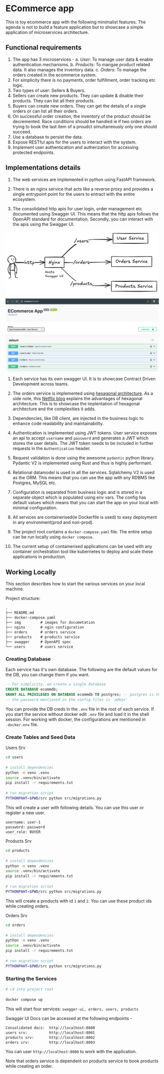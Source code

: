 # ECommerce app

This is toy ecommerce app with the following minimalist features. The agenda is 
not to build a feature application but to showcase a simple application of
microservices architecture.

## Functional requirements

1. The app has 3 microservices - 
    a. _User_: To manage user data & enable authentication mechanisms.
    b. _Products_: To mangae product related data. It also manages the inventory data.
    c. _Orders_: To manage the orders created in the ecommerce system.
1. For simplicity there is no payments, order fulfillment, order tracking etc logic.
1. Two types of user: Sellers & Buyers. 
1. Sellers can create new products. They can update & disable their products. 
    They can list all their products.
1. Buyers can create new orders. They can get the details of a single orders or 
    can list all their orders.
1. On successful order creation, the inventory of the product should be decremented.
    Race conditions should be handled ie if two orders are trying to book the last
    item of a proudct simultaneously only one should succeed.
1. Use a database to persist the data.
1. Expose RESTful apis for the users to interact with the system.
1. Implement user authentication and autherization for accessing protected endpoints.

## Implementations details

1. The web services are implemented in python using FastAPI framework.

1. There is an nginx service that acts like a reverse proxy and provides a 
    single entrypoint point for the users to entract with the entire ecosystem.

1. The consolidated http apis for user login, order management etc documented 
    using Swagger UI. This means that the http apis follows the OpenAPI standard
    for documentation. Secondly, you can interact with the apis using the 
    Swagger UI.

![High level architecture](./img/ecom-srv-1.png)

![Swagger UI](./img/ecomm-swagger-ui-1.png)

1. Each service has its own swagger UI. It is to showcase Contract Driven 
    Development across teams.

1. The orders service is implemented using [hexagonal architecture](https://en.wikipedia.org/wiki/Hexagonal_architecture_(software)). 
    As a side note, this [Netflix blog](https://netflixtechblog.com/ready-for-changes-with-hexagonal-architecture-b315ec967749)
    explains the advantages of hexagonal architecture. 
    This is to showcase the implentation of hexagonal architecture and the complexities
    it adds.

1. Dependencies, like DB client, are injected in the business logic to enhance 
    code readability and maintainability.

1. Authentication is implemented using JWT tokens. User service exposes an api 
    to accept `username` and `password` and generates a JWT which stores the user 
    details. The JWT token needs to be included in further requests in the
    `Authentication` header.

1. Request validation is done using the awesome `pydantic` python library.
    Pydantic V2 is implemented using Rust and thus is highly performant.

1. Relational datamodel is used in all the services. Sqlalchemy V2 is used as 
    the ORM. This means that you can use the app with any RDBMS like Postgres, 
    MySQL etc.

1. Configuration is separated from business logic and is stored in a separate
   object which is populated using env vars. The config has default values
   which means that you can start the app on your local with minimal
   configuration.

1. All services are containerised(ie Dockerfile is used) to easy deployment in 
    any environment(prod and non-prod).

1. The project root contains a `docker-compose.yaml` file. The entire setup can
   be run locally using `docker compose`.

1. The current setup of containerised applications can be used with any
   container orchestration tool like kubernetes to deploy and scale these
   applications in production.

## Working Locally

This section describes how to start the various services on your local machine.

Project structure:

```
.
├── README.md
├── docker-compose.yaml
├── img         # images for documetation
├── nginx       # ngin configuration
├── orders      # orders service
├── products    # products service
├── swagger     # OpenAPI spec
└── users       # users service
```

### Creating Database 

Each service has it's own database. The following are the default values for
the DB, you can change them if you want.

```sql 
-- For simplicity, we create a single database
CREATE DATABASE ecommdb;
GRANT ALL PRIVILEGES ON DATABASE ecommdb TO postgres; -- postgres is the default user
-- the password mentioned in the config files is 'admin'
```

You can provide the DB creds in the `.env` file in the root of each service. If
you start the service without docker edit `.env` file and load it in the shell
session. For working with docker, the configurations are mentioned in
`.docker.env` file.

### Create Tables and Seed Data

Users Srv

```sh
cd users

# install dependencies
python -m venv .venv
source .venv/bin/activate
pip install -r requirements.txt

# run migration script
PYTHONPAHT=$PWD/src python src/migrations.py
```

This will create a user with following details. You can use this user or 
register a new user.

```
username: user-1
password: password
user_role: BUYER
```

Products Srv

```sh
cd products

# install dependencies
python -m venv .venv
source .venv/bin/activate
pip install -r requirements.txt

# run migration script
PYTHONPAHT=$PWD/src python src/migrations.py
```

This will create a products with id `1` and `2`. You can use these product ids 
while creating orders.

Orders Srv

```sh
cd orders

# install dependencies
python -m venv .venv
source .venv/bin/activate
pip install -r requirements.txt

# run migration script
PYTHONPAHT=$PWD/src python src/migrations.py
```


### Starting the Services

```sh
# cd into project root

docker compose up
```

This will start four services: `swagger-ui, orders, users, products`

Swagger UI Docs can be accessed at the following endpoints -

```
Consolidated docs:  http://localhost:8080
users srv:          http://localhost:8001
products srv:       http://localhost:8002
orders srv:         http://localhost:8003
```

You can user `http://localhost:8080` to work with the application.

Note that orders service is dependent on products service to book products 
while creating an order.
